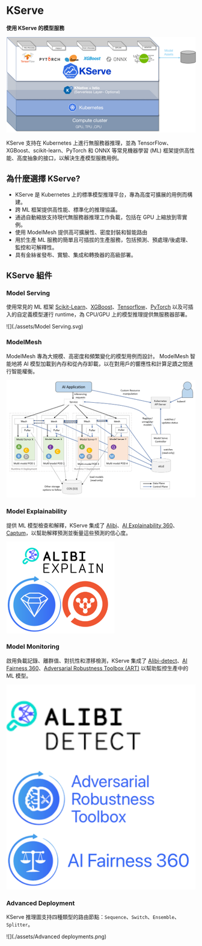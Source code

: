 # KServe

**使用 KServe 的模型服務**

![](./assets/kserve.png)

KServe 支持在 Kubernetes 上進行無服務器推理，並為 TensorFlow、XGBoost、scikit-learn、PyTorch 和 ONNX 等常見機器學習 (ML) 框架提供高性能、高度抽象的接口，以解決生產模型服務用例。

## 為什麼選擇 KServe?

- KServe 是 Kubernetes 上的標準模型推理平台，專為高度可擴展的用例而構建。
- 跨 ML 框架提供高性能、標準化的推理協議。
- 通過自動縮放支持現代無服務器推理工作負載，包括在 GPU 上縮放到零實例。
- 使用 ModelMesh 提供高可擴展性、密度封裝和智能路由
- 用於生產 ML 服務的簡單且可插拔的生產服務，包括預測、預處理/後處理、監控和可解釋性。
- 具有金絲雀發布、實驗、集成和轉換器的高級部署。

## KServe 組件

### Model Serving

使用常見的 ML 框架 [Scikit-Learn](https://scikit-learn.org/)、[XGBoost](https://xgboost.readthedocs.io/)、[Tensorflow](https://www.tensorflow.org/)、[PyTorch](https://pytorch.org/) 以及可插入的自定義模型運行 runtime，為 CPU/GPU 上的模型推理提供無服務器部署。

![](./assets/Model Serving.svg)

### ModelMesh

ModelMesh 專為大規模、高密度和頻繁變化的模型用例而設計。 ModelMesh 智能地將 AI 模型加載到內存和從內存卸載，以在對用戶的響應性和計算足蹟之間進行智能權衡。

![](./assets/ModelMesh-Serving.png)

### Model Explainability

提供 ML 模型檢查和解釋，KServe 集成了 [Alibi](https://www.seldon.io/solutions/open-source-projects/alibi-explain/)、[AI Explainability 360](https://aix360.mybluemix.net/)、[Captum](https://captum.ai/)，以幫助解釋預測並衡量這些預測的信心度。

![](./assets/Explaination.png)

### Model Monitoring

啟用負載記錄、離群值、對抗性和漂移檢測，KServe 集成了 [Alibi-detect](https://docs.seldon.io/projects/alibi-detect/en/stable/index.html)、[AI Fairness 360](https://aif360.mybluemix.net/)、[Adversarial Robustness Toolbox (ART)](https://github.com/Trusted-AI/adversarial-robustness-toolbox) 以幫助監控生產中的 ML 模型。

![](./assets/Monitoring.svg)

### Advanced Deployment

KServe 推理圖支持四種類型的路由節點：`Sequence`、`Switch`、`Ensemble`、`Splitter`。

![](./assets/Advanced deployments.png)

